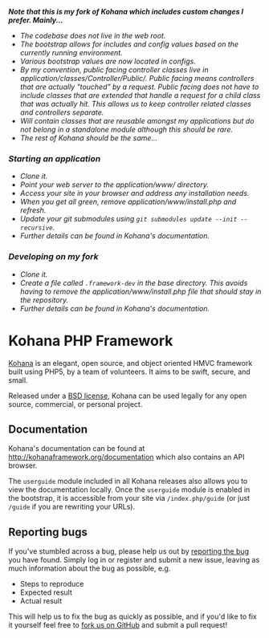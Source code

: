 *__Note that this is my fork of Kohana which includes custom changes I prefer. Mainly...__*
- *The codebase does not live in the web root.*
- *The bootstrap allows for includes and config values based on the currently running environment.*
- *Various bootstrap values are now located in configs.*
- *By my convention, public facing controller classes live in application/classes/Controller/Public/. Public facing means controllers that are actually "touched" by a request. Public facing does not have to include classes that are extended that handle a request for a child class that was actually hit. This allows us to keep controller related classes and controllers separate.*
- *Will contain classes that are reusable amongst my applications but do not belong in a standalone module although this should be rare.*
- *The rest of Kohana should be the same...*

### *Starting an application*
- *Clone it.*
- *Point your web server to the application/www/ directory.*
- *Access your site in your browser and address any installation needs.*
- *When you get all green, remove application/www/install.php and refresh.*
- *Update your git submodules using `git submodules update --init --recursive`.*
- *Further details can be found in Kohana's documentation.*

### *Developing on my fork*
- *Clone it.*
- *Create a file called `.framework-dev` in the base directory. This avoids having to remove the application/www/install.php file that should stay in the repository.*
- *Further details can be found in Kohana's documentation.*

# Kohana PHP Framework

[Kohana](http://kohanaframework.org/) is an elegant, open source, and object oriented HMVC framework built using PHP5, by a team of volunteers. It aims to be swift, secure, and small.

Released under a [BSD license](http://kohanaframework.org/license), Kohana can be used legally for any open source, commercial, or personal project.

## Documentation
Kohana's documentation can be found at <http://kohanaframework.org/documentation> which also contains an API browser.

The `userguide` module included in all Kohana releases also allows you to view the documentation locally. Once the `userguide` module is enabled in the bootstrap, it is accessible from your site via `/index.php/guide` (or just `/guide` if you are rewriting your URLs).

## Reporting bugs
If you've stumbled across a bug, please help us out by [reporting the bug](http://dev.kohanaframework.org/projects/kohana3/) you have found. Simply log in or register and submit a new issue, leaving as much information about the bug as possible, e.g.

* Steps to reproduce
* Expected result
* Actual result

This will help us to fix the bug as quickly as possible, and if you'd like to fix it yourself feel free to [fork us on GitHub](https://github.com/kohana) and submit a pull request!
